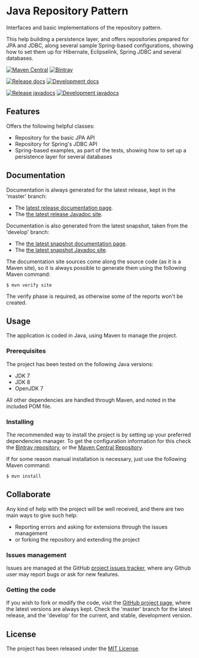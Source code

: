 # Java Repository Pattern

Interfaces and basic implementations of the repository pattern.

This help building a persistence layer, and offers repositories prepared for JPA and JDBC, along several sample Spring-based configurations, showing how to set them up for Hibernate, Eclipselink, Spring JDBC and several databases.

[![Maven Central](https://img.shields.io/maven-central/v/com.wandrell/repository-pattern.svg)][maven-repo]
[![Bintray](https://api.bintray.com/packages/bernardo-mg/maven/repository-pattern/images/download.svg)][bintray-repo]

[![Release docs](https://img.shields.io/badge/docs-release-blue.svg)][site-release]
[![Development docs](https://img.shields.io/badge/docs-develop-blue.svg)][site-develop]

[![Release javadocs](https://img.shields.io/badge/javadocs-release-blue.svg)][javadoc-release]
[![Development javadocs](https://img.shields.io/badge/javadocs-develop-blue.svg)][javadoc-develop]

## Features

Offers the following helpful classes:
- Repository for the basic JPA API
- Repository for Spring's JDBC API
- Spring-based examples, as part of the tests, showing how to set up a persistence layer for several databases

## Documentation

Documentation is always generated for the latest release, kept in the 'master' branch:

- The [latest release documentation page][site-release].
- The [the latest release Javadoc site][javadoc-release].

Documentation is also generated from the latest snapshot, taken from the 'develop' branch:

- The [the latest snapshot documentation page][site-develop].
- The [the latest snapshot Javadoc site][javadoc-develop].

The documentation site sources come along the source code (as it is a Maven site), so it is always possible to generate them using the following Maven command:

```
$ mvn verify site
```

The verify phase is required, as otherwise some of the reports won't be created.

## Usage

The application is coded in Java, using Maven to manage the project.

### Prerequisites

The project has been tested on the following Java versions:
* JDK 7
* JDK 8
* OpenJDK 7

All other dependencies are handled through Maven, and noted in the included POM file.

### Installing

The recommended way to install the project is by setting up your preferred dependencies manager. To get the configuration information for this check the [Bintray repository][bintray-repo], or the [Maven Central Repository][maven-repo].

If for some reason manual installation is necessary, just use the following Maven command:

```
$ mvn install
```

## Collaborate

Any kind of help with the project will be well received, and there are two main ways to give such help:

- Reporting errors and asking for extensions through the issues management
- or forking the repository and extending the project

### Issues management

Issues are managed at the GitHub [project issues tracker][issues], where any Github user may report bugs or ask for new features.

### Getting the code

If you wish to fork or modify the code, visit the [GitHub project page][scm], where the latest versions are always kept. Check the 'master' branch for the latest release, and the 'develop' for the current, and stable, development version.

## License

The project has been released under the [MIT License][license].

[bintray-repo]: https://bintray.com/bernardo-mg/maven/repository-pattern/view
[maven-repo]: http://mvnrepository.com/artifact/com.wandrell/repository-pattern
[issues]: https://github.com/bernardo-mg/repository-pattern-java/issues
[javadoc-develop]: http://docs.wandrell.com/development/maven/repository-pattern/apidocs
[javadoc-release]: http://docs.wandrell.com/maven/repository-pattern/apidocs
[license]: http://www.opensource.org/licenses/mit-license.php
[scm]: https://github.com/bernardo-mg/repository-pattern-java
[site-develop]: http://docs.wandrell.com/development/maven/repository-pattern
[site-release]: http://docs.wandrell.com/maven/repository-pattern
